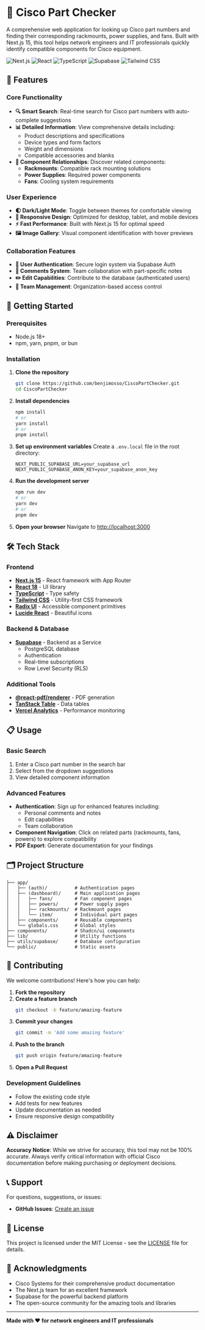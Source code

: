 # 🔧 Cisco Part Checker

A comprehensive web application for looking up Cisco part numbers and finding their corresponding rackmounts, power supplies, and fans. Built with Next.js 15, this tool helps network engineers and IT professionals quickly identify compatible components for Cisco equipment.

![Next.js](https://img.shields.io/badge/Next.js-15.5.4-black?style=flat-square&logo=next.js)
![React](https://img.shields.io/badge/React-18-blue?style=flat-square&logo=react)
![TypeScript](https://img.shields.io/badge/TypeScript-Ready-blue?style=flat-square&logo=typescript)
![Supabase](https://img.shields.io/badge/Supabase-Backend-green?style=flat-square&logo=supabase)
![Tailwind CSS](https://img.shields.io/badge/Tailwind_CSS-Styling-38B2AC?style=flat-square&logo=tailwind-css)

## 🎯 Features

### Core Functionality
- **🔍 Smart Search**: Real-time search for Cisco part numbers with auto-complete suggestions
- **📊 Detailed Information**: View comprehensive details including:
  - Product descriptions and specifications
  - Device types and form factors
  - Weight and dimensions
  - Compatible accessories and blanks
- **🔗 Component Relationships**: Discover related components:
  - **Rackmounts**: Compatible rack mounting solutions
  - **Power Supplies**: Required power components
  - **Fans**: Cooling system requirements

### User Experience
- **🌓 Dark/Light Mode**: Toggle between themes for comfortable viewing
- **📱 Responsive Design**: Optimized for desktop, tablet, and mobile devices
- **⚡ Fast Performance**: Built with Next.js 15 for optimal speed
- **🖼️ Image Gallery**: Visual component identification with hover previews

### Collaboration Features
- **👤 User Authentication**: Secure login system via Supabase Auth
- **💬 Comments System**: Team collaboration with part-specific notes
- **✏️ Edit Capabilities**: Contribute to the database (authenticated users)
- **👥 Team Management**: Organization-based access control

## 🚀 Getting Started

### Prerequisites
- Node.js 18+ 
- npm, yarn, pnpm, or bun

### Installation

1. **Clone the repository**
   ```bash
   git clone https://github.com/benjimosso/CiscoPartChecker.git
   cd CiscoPartChecker
   ```

2. **Install dependencies**
   ```bash
   npm install
   # or
   yarn install
   # or
   pnpm install
   ```

3. **Set up environment variables**
   Create a `.env.local` file in the root directory:
   ```env
   NEXT_PUBLIC_SUPABASE_URL=your_supabase_url
   NEXT_PUBLIC_SUPABASE_ANON_KEY=your_supabase_anon_key
   ```

4. **Run the development server**
   ```bash
   npm run dev
   # or
   yarn dev
   # or
   pnpm dev
   ```

5. **Open your browser**
   Navigate to [http://localhost:3000](http://localhost:3000)

## 🛠️ Tech Stack

### Frontend
- **[Next.js 15](https://nextjs.org/)** - React framework with App Router
- **[React 18](https://reactjs.org/)** - UI library
- **[TypeScript](https://www.typescriptlang.org/)** - Type safety
- **[Tailwind CSS](https://tailwindcss.com/)** - Utility-first CSS framework
- **[Radix UI](https://www.radix-ui.com/)** - Accessible component primitives
- **[Lucide React](https://lucide.dev/)** - Beautiful icons

### Backend & Database
- **[Supabase](https://supabase.com/)** - Backend as a Service
  - PostgreSQL database
  - Authentication
  - Real-time subscriptions
  - Row Level Security (RLS)

### Additional Tools
- **[@react-pdf/renderer](https://react-pdf.org/)** - PDF generation
- **[TanStack Table](https://tanstack.com/table)** - Data tables
- **[Vercel Analytics](https://vercel.com/analytics)** - Performance monitoring

## 📋 Usage

### Basic Search
1. Enter a Cisco part number in the search bar
2. Select from the dropdown suggestions
3. View detailed component information

### Advanced Features
- **Authentication**: Sign up for enhanced features including:
  - Personal comments and notes
  - Edit capabilities
  - Team collaboration
- **Component Navigation**: Click on related parts (rackmounts, fans, powers) to explore compatibility
- **PDF Export**: Generate documentation for your findings

## 🗂️ Project Structure

```
├── app/
│   ├── (auth)/          # Authentication pages
│   ├── (dashboard)/     # Main application pages
│   │   ├── fans/        # Fan component pages
│   │   ├── powers/      # Power supply pages
│   │   ├── rackmounts/  # Rackmount pages
│   │   └── item/        # Individual part pages
│   ├── components/      # Reusable components
│   └── globals.css      # Global styles
├── components/          # Shadcn/ui components
├── lib/                 # Utility functions
├── utils/supabase/      # Database configuration
└── public/              # Static assets
```

## 🤝 Contributing

We welcome contributions! Here's how you can help:

1. **Fork the repository**
2. **Create a feature branch**
   ```bash
   git checkout -b feature/amazing-feature
   ```
3. **Commit your changes**
   ```bash
   git commit -m 'Add some amazing feature'
   ```
4. **Push to the branch**
   ```bash
   git push origin feature/amazing-feature
   ```
5. **Open a Pull Request**

### Development Guidelines
- Follow the existing code style
- Add tests for new features
- Update documentation as needed
- Ensure responsive design compatibility

## ⚠️ Disclaimer

**Accuracy Notice**: While we strive for accuracy, this tool may not be 100% accurate. Always verify critical information with official Cisco documentation before making purchasing or deployment decisions.

## 📞 Support

For questions, suggestions, or issues:
<!-- - **Email**: [dmosso@dhd.com](mailto:dmosso@dhd.com) -->
- **GitHub Issues**: [Create an issue](https://github.com/benjimosso/CiscoPartChecker/issues)

## 📄 License

This project is licensed under the MIT License - see the [LICENSE](LICENSE) file for details.

## 🙏 Acknowledgments

- Cisco Systems for their comprehensive product documentation
- The Next.js team for an excellent framework
- Supabase for the powerful backend platform
- The open-source community for the amazing tools and libraries

---

**Made with ❤️ for network engineers and IT professionals**
